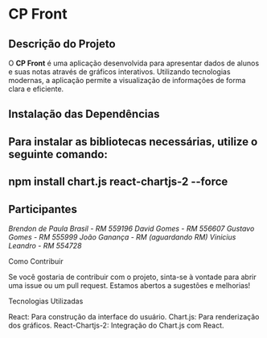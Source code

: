 # CP Front

## Descrição do Projeto

O **CP Front** é uma aplicação desenvolvida para apresentar dados de alunos e suas notas através de gráficos interativos. Utilizando tecnologias modernas, a aplicação permite a visualização de informações de forma clara e eficiente.

## Instalação das Dependências

## Para instalar as bibliotecas necessárias, utilize o seguinte comando:

## npm install chart.js react-chartjs-2 --force


## Participantes

*Brendon de Paula Brasil - RM 559196*
*David Gomes - RM 556607*
*Gustavo Gomes - RM 555999*
*João Ganança - RM (aguardando RM)*
*Vinicius Leandro - RM 554728*

Como Contribuir

Se você gostaria de contribuir com o projeto, sinta-se à vontade para abrir uma issue ou um pull request. Estamos abertos a sugestões e melhorias!

Tecnologias Utilizadas

React: Para construção da interface do usuário.
Chart.js: Para renderização dos gráficos.
React-Chartjs-2: Integração do Chart.js com React.
